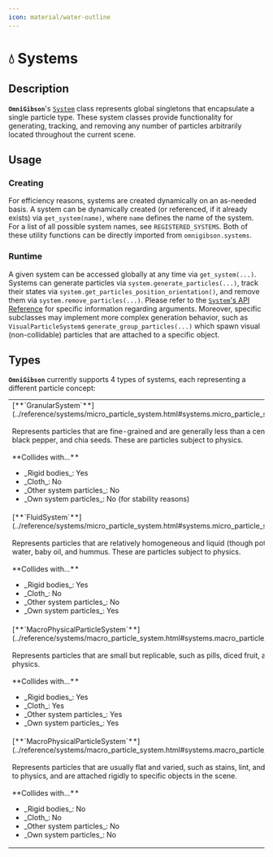 ```yaml
---
icon: material/water-outline
---
```


# 💧 **Systems**

## Description

**`OmniGibson`**'s [`System`](../reference/systems/base_system.html) class represents global singletons that encapsulate a single particle type. These system classes provide functionality for generating, tracking, and removing any number of particles arbitrarily located throughout the current scene.

## Usage

### Creating
For efficiency reasons, systems are created dynamically on an as-needed basis.  A system can be dynamically created (or referenced, if it already exists) via `get_system(name)`, where `name` defines the name of the system. For a list of all possible system names, see `REGISTERED_SYSTEMS`. Both of these utility functions can be directly imported from `omnigibson.systems`.

### Runtime
A given system can be accessed globally at any time via `get_system(...)`. Systems can generate particles via `system.generate_particles(...)`, track their states via `system.get_particles_position_orientation()`, and remove them via `system.remove_particles(...)`. Please refer to the [`System`'s API Reference](../reference/systems/base_system.html) for specific information regarding arguments. Moreover, specific subclasses may implement more complex generation behavior, such as `VisualParticleSystem`s `generate_group_particles(...)` which spawn visual (non-collidable) particles that are attached to a specific object.

## Types

**`OmniGibson`** currently supports 4 types of systems, each representing a different particle concept:

<table markdown="span">
    <tr>
        <td valign="top" width="60%">
            [**`GranularSystem`**](../reference/systems/micro_particle_system.html#systems.micro_particle_system.GranularSystem)<br><br>  
            Represents particles that are fine-grained and are generally less than a centimeter in size, such as brown rice, black pepper, and chia seeds. These are particles subject to physics.<br><br>**Collides with...**
            <ul>
                <li>_Rigid bodies_: Yes</li>
                <li>_Cloth_: No</li>
                <li>_Other system particles_: No</li>
                <li>_Own system particles_: No (for stability reasons)</li>
            </ul>
        </td>
        <td>
            <img src="../assets/robots/Turtlebot.png" alt="rgb">
        </td>
    </tr>
    <tr>
        <td valign="top" width="60%">
            [**`FluidSystem`**](../reference/systems/micro_particle_system.html#systems.micro_particle_system.FluidSystem)<br><br>  
            Represents particles that are relatively homogeneous and liquid (though potentially viscous) in nature, such as water, baby oil, and hummus. These are particles subject to physics.<br><br>**Collides with...**
            <ul>
                <li>_Rigid bodies_: Yes</li>
                <li>_Cloth_: No</li>
                <li>_Other system particles_: No</li>
                <li>_Own system particles_: Yes</li>
            </ul>
        </td>
        <td>
            <img src="../assets/robots/Turtlebot.png" alt="rgb">
        </td>
    </tr>
    <tr>
        <td valign="top" width="60%">
            [**`MacroPhysicalParticleSystem`**](../reference/systems/macro_particle_system.html#systems.macro_particle_system.MacroPhysicalParticleSystem)<br><br>  
            Represents particles that are small but replicable, such as pills, diced fruit, and hair. These are particles subject to physics.<br><br>**Collides with...**
            <ul>
                <li>_Rigid bodies_: Yes</li>
                <li>_Cloth_: Yes</li>
                <li>_Other system particles_: Yes</li>
                <li>_Own system particles_: Yes</li>
            </ul>
        </td>
        <td>
            <img src="../assets/robots/Turtlebot.png" alt="rgb">
        </td>
    </tr>
    <tr>
        <td valign="top" width="60%">
            [**`MacroPhysicalParticleSystem`**](../reference/systems/macro_particle_system.html#systems.macro_particle_system.MacroPhysicalParticleSystem)<br><br>  
            Represents particles that are usually flat and varied, such as stains, lint, and moss. These are particles not subject to physics, and are attached rigidly to specific objects in the scene.<br><br>**Collides with...**
            <ul>
                <li>_Rigid bodies_: No</li>
                <li>_Cloth_: No</li>
                <li>_Other system particles_: No</li>
                <li>_Own system particles_: No</li>
            </ul>
        </td>
        <td>
            <img src="../assets/robots/Turtlebot.png" alt="rgb">
        </td>
    </tr>
</table>

